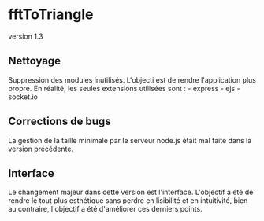 # fftToTriangle
version 1.3

## Nettoyage
Suppression des modules inutilisés. L'objecti est de rendre l'application plus propre.
En réalité, les seules extensions utilisées sont :
    - express
    - ejs
    - socket.io


## Corrections de bugs
La gestion de la taille minimale par le serveur node.js était mal faite dans la version précédente.

## Interface
Le changement majeur dans cette version est l'interface. L'objectif a été de rendre le tout plus esthétique sans perdre en lisibilité et en intuitivité, bien au contraire, l'objectif a été d'améliorer ces derniers points.
